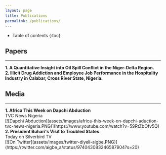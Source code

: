 ```yaml
---
layout: page
title: Publications
permalink: /publications/
---
```

* Table of contents
{:toc}

## Papers
<hr>
<strong>1. A Quantitative Insight into Oil Spill Conflict in the Niger-Delta Region.</strong><br>
<strong>2. Illicit Drug Addiction and Employee Job Performance in the Hospitality Industry in Calabar, Cross River State, Nigeria.</strong>

## Media
<hr>
<strong>1. Africa This Week on Dapchi Abduction</strong><br>
TVC News Nigeria<br>
[![Dapchi Abduction](assets/images/africa-this-week-on-dapchi-aduction-tvc-news-nigeria.PNG)](https://www.youtube.com/watch?v=59RtZbOfv5Q)

<br>
<strong>2. President Buhari's Visit to Troubled States</strong><br>
Today on Silverbird TV<br>
[![On Twitter](assets/images/twitter-diyeli-aigbe.PNG)](https://twitter.com/aigbe_a/status/974043083246587904?s=20)
